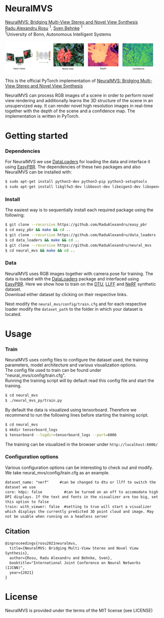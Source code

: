 # NeuralMVS 




<!-- ### [Project Page](https://www.ais.uni-bonn.de/videos/RSS_2020_Rosu/) | [Video](https://www.youtube.com/watch?v=503Z5Vw9a90) | [Paper](https://www.ais.uni-bonn.de/videos/RSS_2020_Rosu/RSS_2020_Rosu.pdf) -->

[NeuralMVS: Bridging Multi-View Stereo and Novel View Synthesis](https://arxiv.org/abs/2108.03880)  
 [Radu Alexandru Rosu](https://www.ais.uni-bonn.de/%7Erosu/) <sup>1</sup>,
 [Sven Behnke](https://www.ais.uni-bonn.de/behnke/) <sup>1</sup>
 <br>
 <sup>1</sup>University of Bonn, Autonomous Intelligent Systems
   

<p align="middle">
  <img src="imgs/teaser.png" width="850" />
</p>

This is the official PyTorch implementation of [NeuralMVS: Bridging Multi-View Stereo and Novel View Synthesis](https://arxiv.org/abs/2108.03880) 

NeuralMVS can process RGB images of a scene in order to perform novel view rendering and additionally learns the 3D structure of the scene in an unsupervized way. It can render novel high resolution images in real-time together with the depth of the scene and a confidence map. The implementation is written in PyTorch.

# Getting started 


### Dependencies 

For NeuralMVS we use [DataLoaders] for loading the data and interface it using [EasyPBR]. The dependencies of these two packages and also NeuralMVS can be installed with:

```sh
$ sudo apt-get install python3-dev python3-pip python3-setuptools 
$ sudo apt-get install libglfw3-dev libboost-dev libeigen3-dev libopencv-dev
```



### Install

The easiest way is to sequentially install each required package using the following:

```sh
$ git clone --recursive https://github.com/RaduAlexandru/easy_pbr
$ cd easy_pbr && make && cd ..
$ git clone --recursive https://github.com/RaduAlexandru/data_loaders  
$ cd data_loaders && make && cd ..
$ git clone --recursive https://github.com/RaduAlexandru/neural_mvs
$ cd neural_mvs && make && cd ..
```

### Data 

NeuralMVS uses RGB images together with camera pose for training. The data is loaded with the [DataLoaders] package and interfaced using [EasyPBR]. Here we show how to train on the [DTU], [LLFF] and [NeRF] synthetic dataset.<br/>
Download either dataset by clicking on their respective links.

Next modify the `neural_mvs/config/train.cfg` and for each respective loader modify the `dataset_path` to the folder in which your dataset is located.



# Usage

### Train 

NeuralMVS uses config files to configure the dataset used, the training parameters, model architecture and various visualization options.<br/>
The config file used to train can be found under "neural_mvs/config/train.cfg".<br/>
Running the training script will by default read this config file and start the training.


```sh
$ cd neural_mvs
$ ./neural_mvs_py/train.py
```

By default the data is visualized using tensorboard. Therefore we recommend to run the following lines before starting the training script.

```sh
$ cd neural_mvs
$ mkdir tensorboard_logs
$ tensorboard --logdir=tensorboard_logs --port=6006
```

The training can be visualized in the browser under `http://localhost:6006/`


### Configuration options 

Various configuration options can be interesting to check out and modify. We take neural_mvs/config/train.cfg as an example. 

```
dataset_name: "nerf"     #can be changed to dtu or llff to switch the dataset we use
core: hdpi: false          #can be turned on an off to accomodate high DPI displays. If the text and fonts in the visualizer are too big, set this option to false
train: with_viewer: false  #setting to true will start a visualizer which displays the currently predicted 3D point cloud and image. May not be usable when running on a headless server
``` 

## Citation

```
@inproceedings{rosu2021neuralmvs,
  title={NeuralMVS: Bridging Multi-View Stereo and Novel View Synthesis},
  author={Rosu, Radu Alexandru and Behnke, Sven},
  booktitle="International Joint Conference on Neural Networks (IJCNN)",
  year={2021}
}

```





   [EasyPBR]: <https://github.com/RaduAlexandru/easy_pbr>
   [DataLoaders]: <https://github.com/RaduAlexandru/data_loaders>
   [DTU]: <https://drive.google.com/drive/folders/1PsT3uKwqHHD2bEEHkIXB99AlIjtmrEiR>
   [LLFF]: <https://drive.google.com/uc?id=16VnMcF1KJYxN9QId6TClMsZRahHNMW5g>
   [NeRF]: <https://drive.google.com/uc?id=18JxhpWD-4ZmuFKLzKlAw-w5PpzZxXOcG>










# License
NeuralMVS is provided under the terms of the MIT license (see LICENSE) 